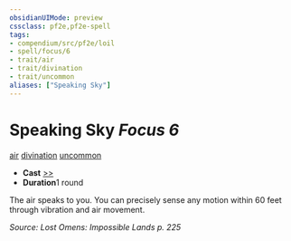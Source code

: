 ```yaml
---
obsidianUIMode: preview
cssclass: pf2e,pf2e-spell
tags:
- compendium/src/pf2e/loil
- spell/focus/6
- trait/air
- trait/divination
- trait/uncommon
aliases: ["Speaking Sky"]
---
```

# Speaking Sky *Focus 6*   
[air](/rules/traits/air.md)  [divination](/rules/traits/divination.md)  [uncommon](/rules/traits/uncommon.md)  

- **Cast** [>>](/rules/core-rulebook/chapter-9-playing-the-game.md#Actions "Two-Action") 
- **Duration**1 round

The air speaks to you. You can precisely sense any motion within 60 feet through vibration and air movement.

*Source: Lost Omens: Impossible Lands p. 225*